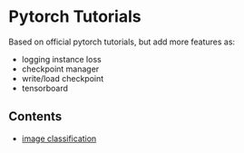 # Pytorch Tutorials
Based on official pytorch tutorials, but add more features as:

- logging instance loss
- checkpoint manager
- write/load checkpoint
- tensorboard

## Contents
- [image classification](./cnn_cifar10.py)

